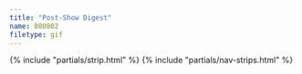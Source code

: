 ```yaml
---
title: "Post-Show Digest"
name: 080802
filetype: gif
---
```


{% include "partials/strip.html" %}
{% include "partials/nav-strips.html" %}